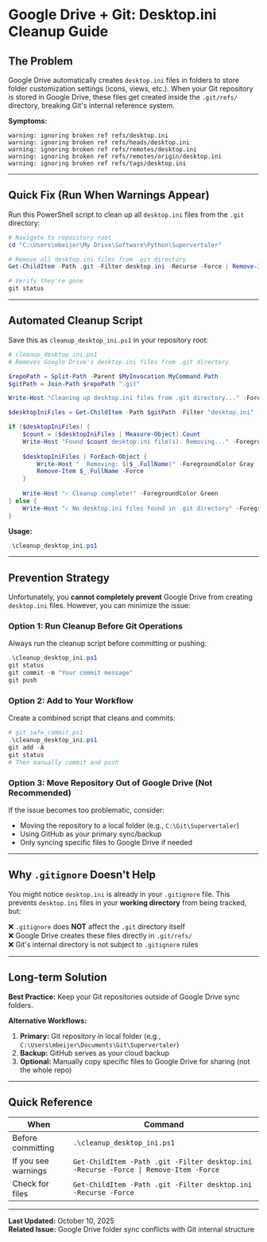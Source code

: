 # Google Drive + Git: Desktop.ini Cleanup Guide

## The Problem

Google Drive automatically creates `desktop.ini` files in folders to store folder customization settings (icons, views, etc.). When your Git repository is stored in Google Drive, these files get created inside the `.git/refs/` directory, breaking Git's internal reference system.

**Symptoms:**
```
warning: ignoring broken ref refs/desktop.ini
warning: ignoring broken ref refs/heads/desktop.ini
warning: ignoring broken ref refs/remotes/desktop.ini
warning: ignoring broken ref refs/remotes/origin/desktop.ini
warning: ignoring broken ref refs/tags/desktop.ini
```

---

## Quick Fix (Run When Warnings Appear)

Run this PowerShell script to clean up all `desktop.ini` files from the `.git` directory:

```powershell
# Navigate to repository root
cd "C:\Users\mbeijer\My Drive\Software\Python\Supervertaler"

# Remove all desktop.ini files from .git directory
Get-ChildItem -Path .git -Filter desktop.ini -Recurse -Force | Remove-Item -Force

# Verify they're gone
git status
```

---

## Automated Cleanup Script

Save this as `cleanup_desktop_ini.ps1` in your repository root:

```powershell
# cleanup_desktop_ini.ps1
# Removes Google Drive's desktop.ini files from .git directory

$repoPath = Split-Path -Parent $MyInvocation.MyCommand.Path
$gitPath = Join-Path $repoPath ".git"

Write-Host "Cleaning up desktop.ini files from .git directory..." -ForegroundColor Yellow

$desktopIniFiles = Get-ChildItem -Path $gitPath -Filter "desktop.ini" -Recurse -Force -ErrorAction SilentlyContinue

if ($desktopIniFiles) {
    $count = ($desktopIniFiles | Measure-Object).Count
    Write-Host "Found $count desktop.ini file(s). Removing..." -ForegroundColor Cyan
    
    $desktopIniFiles | ForEach-Object {
        Write-Host "  Removing: $($_.FullName)" -ForegroundColor Gray
        Remove-Item $_.FullName -Force
    }
    
    Write-Host "✓ Cleanup complete!" -ForegroundColor Green
} else {
    Write-Host "✓ No desktop.ini files found in .git directory" -ForegroundColor Green
}
```

**Usage:**
```powershell
.\cleanup_desktop_ini.ps1
```

---

## Prevention Strategy

Unfortunately, you **cannot completely prevent** Google Drive from creating `desktop.ini` files. However, you can minimize the issue:

### Option 1: Run Cleanup Before Git Operations
Always run the cleanup script before committing or pushing:
```powershell
.\cleanup_desktop_ini.ps1
git status
git commit -m "Your commit message"
git push
```

### Option 2: Add to Your Workflow
Create a combined script that cleans and commits:

```powershell
# git_safe_commit.ps1
.\cleanup_desktop_ini.ps1
git add -A
git status
# Then manually commit and push
```

### Option 3: Move Repository Out of Google Drive (Not Recommended)
If the issue becomes too problematic, consider:
- Moving the repository to a local folder (e.g., `C:\Git\Supervertaler`)
- Using GitHub as your primary sync/backup
- Only syncing specific files to Google Drive if needed

---

## Why `.gitignore` Doesn't Help

You might notice `desktop.ini` is already in your `.gitignore` file. This prevents `desktop.ini` files in your **working directory** from being tracked, but:

❌ `.gitignore` does **NOT** affect the `.git` directory itself  
❌ Google Drive creates these files directly in `.git/refs/`  
❌ Git's internal directory is not subject to `.gitignore` rules

---

## Long-term Solution

**Best Practice:** Keep your Git repositories outside of Google Drive sync folders.

**Alternative Workflows:**
1. **Primary:** Git repository in local folder (e.g., `C:\Users\mbeijer\Documents\Git\Supervertaler`)
2. **Backup:** GitHub serves as your cloud backup
3. **Optional:** Manually copy specific files to Google Drive for sharing (not the whole repo)

---

## Quick Reference

| When | Command |
|------|---------|
| Before committing | `.\cleanup_desktop_ini.ps1` |
| If you see warnings | `Get-ChildItem -Path .git -Filter desktop.ini -Recurse -Force \| Remove-Item -Force` |
| Check for files | `Get-ChildItem -Path .git -Filter desktop.ini -Recurse -Force` |

---

**Last Updated:** October 10, 2025  
**Related Issue:** Google Drive folder sync conflicts with Git internal structure
